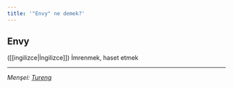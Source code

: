 ```yaml
---
title: '"Envy" ne demek?'
---
```


## Envy
([[ingilizce|İngilizce]]) İmrenmek, haset etmek

---
*Menşei: [Tureng](https://tureng.com/de/turkisch-englisch/envy)*